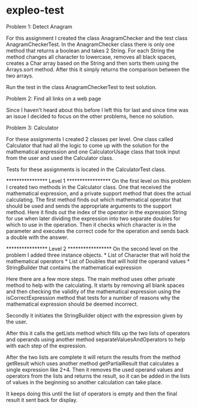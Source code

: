 # expleo-test

Problem 1: Detect Anagram

For this assignment I created the class AnagramChecker and the test class AnagramCheckerTest. 
In the AnagramChecker class there is only one method that returns a boolean and takes 2 String. 
For each String the method changes all character to lowercase, removes all black spaces, 
creates a Char array based on the String and then sorts them using the Arrays.sort method. 
After this it simply returns the comparison between the two arrays. 

Run the test in the class AnagramCheckerTest to test solution. 


Problem 2: Find all links on a web page

Since I haven't heard about this before I left this for last and since time was an issue I 
decided to focus on the other problems, hence no solution. 


Problem 3: Calculator

For these assignments I created 2 classes per level. One class called Calculator that had all the 
logic to come up with the solution for the mathematical expression and one CalculatorUsage class 
that took input from the user and used the Calculator class. 

Tests for these assignments is located in the CalculatorTest class. 

**************** Level 1 *****************
On the first level on this problem I created two methods in the Calculator class. One that received 
the mathematical expression, and a private support method that does the actual calculating. 
The first method finds out which mathematical operator that should be used and sends the appropriate 
arguments to the support method. Here it finds out the index of the operator in the expression String 
for use when later dividing the expression into two separate doubles for which to use in the operation.
Then it checks which character is in the parameter and executes the correct code for the operation 
and sends back a double with the answer. 

**************** Level 2 *****************
On the second level on the problem I added three instance objects. 
    * List of Character that will hold the mathematical operators
    * List of Doubles that will hold the operand values
    * StringBuilder that contains the mathematical expression

Here there are a few more steps. 
The main method uses other private method to help with the calculating.
It starts by removing all blank spaces and then checking the validity of the 
mathematical expression using the isCorrectExpression method that tests 
for a number of reasons why the mathematical expression should be deemed incorrect. 

Secondly it initiates the StringBuilder object with the expression given by the user. 

After this it calls the getLists method which fills up the two lists of operators and operands 
using another method separateValuesAndOperators to help with each step of the expression. 

After the two lists are complete it will return the results from the method getResult 
which uses another method getPartialResult that calculates a single expression like 2+4. 
Then it removes the used operand values and operators from the lists and returns the result, 
so it can be added in the lists of values in the beginning so another calculation can take place. 

It keeps doing this until the list of operators is empty and then the final result it sent back 
for display. 

